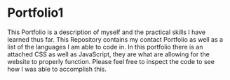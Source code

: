 # Portfolio1
 This Portfolio is a description of myself and the practical skills I have learned thus far.
This Repository contains my contact Portfolio as well as a list of the languages I am able to code in.
In this portfolio there is an attached CSS as well as JavaScript, they are what are allowing for the website to properly function. Please feel free to inspect the code to see how I was able to accomplish this. 
